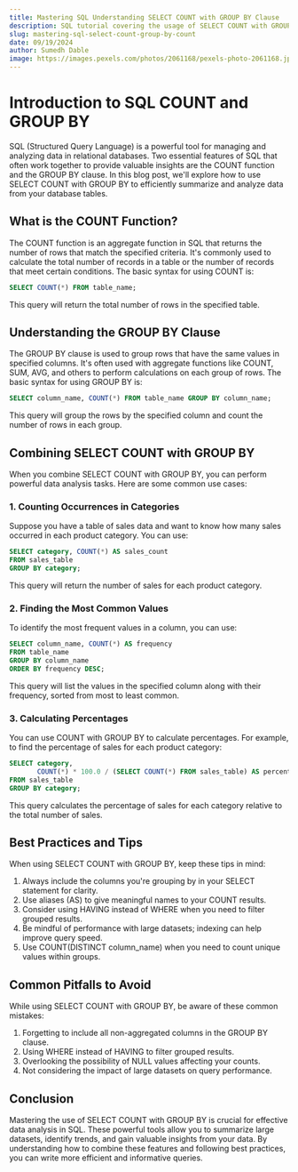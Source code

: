 ```yaml
---
title: Mastering SQL Understanding SELECT COUNT with GROUP BY Clause
description: SQL tutorial covering the usage of SELECT COUNT with GROUP BY
slug: mastering-sql-select-count-group-by-count
date: 09/19/2024
author: Sumedh Dable
image: https://images.pexels.com/photos/2061168/pexels-photo-2061168.jpeg?auto=compress&cs=tinysrgb&w=600
---
```


# Introduction to SQL COUNT and GROUP BY

SQL (Structured Query Language) is a powerful tool for managing and analyzing data in relational databases. Two essential features of SQL that often work together to provide valuable insights are the COUNT function and the GROUP BY clause. In this blog post, we'll explore how to use SELECT COUNT with GROUP BY to efficiently summarize and analyze data from your database tables.

## What is the COUNT Function?

The COUNT function is an aggregate function in SQL that returns the number of rows that match the specified criteria. It's commonly used to calculate the total number of records in a table or the number of records that meet certain conditions. The basic syntax for using COUNT is:

```sql
SELECT COUNT(*) FROM table_name;
```

This query will return the total number of rows in the specified table.

## Understanding the GROUP BY Clause

The GROUP BY clause is used to group rows that have the same values in specified columns. It's often used with aggregate functions like COUNT, SUM, AVG, and others to perform calculations on each group of rows. The basic syntax for using GROUP BY is:

```sql
SELECT column_name, COUNT(*) FROM table_name GROUP BY column_name;
```

This query will group the rows by the specified column and count the number of rows in each group.

## Combining SELECT COUNT with GROUP BY

When you combine SELECT COUNT with GROUP BY, you can perform powerful data analysis tasks. Here are some common use cases:

### 1. Counting Occurrences in Categories

Suppose you have a table of sales data and want to know how many sales occurred in each product category. You can use:

```sql
SELECT category, COUNT(*) AS sales_count
FROM sales_table
GROUP BY category;
```

This query will return the number of sales for each product category.

### 2. Finding the Most Common Values

To identify the most frequent values in a column, you can use:

```sql
SELECT column_name, COUNT(*) AS frequency
FROM table_name
GROUP BY column_name
ORDER BY frequency DESC;
```

This query will list the values in the specified column along with their frequency, sorted from most to least common.

### 3. Calculating Percentages

You can use COUNT with GROUP BY to calculate percentages. For example, to find the percentage of sales for each product category:

```sql
SELECT category, 
       COUNT(*) * 100.0 / (SELECT COUNT(*) FROM sales_table) AS percentage
FROM sales_table
GROUP BY category;
```

This query calculates the percentage of sales for each category relative to the total number of sales.

## Best Practices and Tips

When using SELECT COUNT with GROUP BY, keep these tips in mind:

1. Always include the columns you're grouping by in your SELECT statement for clarity.
2. Use aliases (AS) to give meaningful names to your COUNT results.
3. Consider using HAVING instead of WHERE when you need to filter grouped results.
4. Be mindful of performance with large datasets; indexing can help improve query speed.
5. Use COUNT(DISTINCT column_name) when you need to count unique values within groups.

## Common Pitfalls to Avoid

While using SELECT COUNT with GROUP BY, be aware of these common mistakes:

1. Forgetting to include all non-aggregated columns in the GROUP BY clause.
2. Using WHERE instead of HAVING to filter grouped results.
3. Overlooking the possibility of NULL values affecting your counts.
4. Not considering the impact of large datasets on query performance.

## Conclusion

Mastering the use of SELECT COUNT with GROUP BY is crucial for effective data analysis in SQL. These powerful tools allow you to summarize large datasets, identify trends, and gain valuable insights from your data. By understanding how to combine these features and following best practices, you can write more efficient and informative queries.
